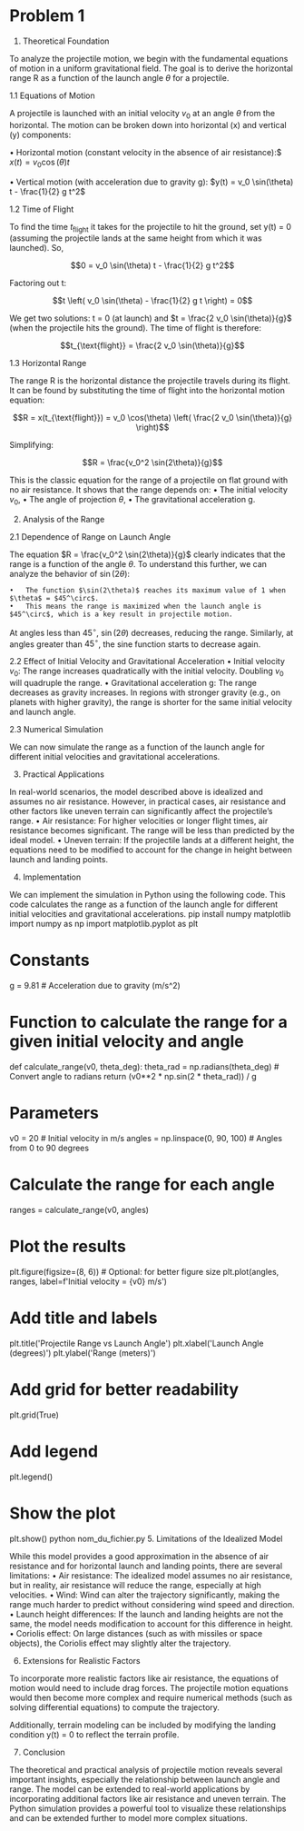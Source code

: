 # Problem 1
1. Theoretical Foundation

To analyze the projectile motion, we begin with the fundamental equations of motion in a uniform gravitational field. The goal is to derive the horizontal range R as a function of the launch angle $\theta$ for a projectile.

1.1 Equations of Motion

A projectile is launched with an initial velocity $v_0$ at an angle $\theta$ from the horizontal. The motion can be broken down into horizontal (x) and vertical (y) components:

•	Horizontal motion (constant velocity in the absence of air resistance):$
$x(t) = v_0 \cos(\theta) t$



•	Vertical motion (with acceleration due to gravity g):
$y(t) = v_0 \sin(\theta) t - \frac{1}{2} g t^2$


1.2 Time of Flight

To find the time $t_{\text{flight}}$ it takes for the projectile to hit the ground, set y(t) = 0 (assuming the projectile lands at the same height from which it was launched). So,

$$0 = v_0 \sin(\theta) t - \frac{1}{2} g t^2$$

Factoring out t:

$$t \left( v_0 \sin(\theta) - \frac{1}{2} g t \right) = 0$$

We get two solutions: t = 0 (at launch) and $t = \frac{2 v_0 \sin(\theta)}{g}$ (when the projectile hits the ground). The time of flight is therefore:

$$t_{\text{flight}} = \frac{2 v_0 \sin(\theta)}{g}$$

1.3 Horizontal Range

The range R is the horizontal distance the projectile travels during its flight. It can be found by substituting the time of flight into the horizontal motion equation:

$$R = x(t_{\text{flight}}) = v_0 \cos(\theta) \left( \frac{2 v_0 \sin(\theta)}{g} \right)$$

Simplifying:

$$R = \frac{v_0^2 \sin(2\theta)}{g}$$

This is the classic equation for the range of a projectile on flat ground with no air resistance. It shows that the range depends on:
•	The initial velocity $v_0$,
•	The angle of projection $\theta$,
•	The gravitational acceleration g.

2. Analysis of the Range

2.1 Dependence of Range on Launch Angle

The equation $R = \frac{v_0^2 \sin(2\theta)}{g}$ clearly indicates that the range is a function of the angle $\theta$. 
To understand this further, we can analyze the behavior of $\sin(2\theta)$:

	•	The function $\sin(2\theta)$ reaches its maximum value of 1 when $\theta$ = $45^\circ$.
	•	This means the range is maximized when the launch angle is $45^\circ$, which is a key result in projectile motion.

At angles less than $45^\circ$, $\sin(2\theta)$ decreases, reducing the range. Similarly, at angles greater than $45^\circ$, the sine function starts to decrease again.

2.2 Effect of Initial Velocity and Gravitational Acceleration
	•	Initial velocity $v_0$: The range increases quadratically with the initial velocity. Doubling $v_0$ will quadruple the range.
	•	Gravitational acceleration g: The range decreases as gravity increases. In regions with stronger gravity (e.g., on planets with higher gravity), the range is shorter for the same initial velocity and launch angle.

2.3 Numerical Simulation

We can now simulate the range as a function of the launch angle for different initial velocities and gravitational accelerations.

3. Practical Applications

In real-world scenarios, the model described above is idealized and assumes no air resistance. However, in practical cases, air resistance and other factors like uneven terrain can significantly affect the projectile’s range.
	•	Air resistance: For higher velocities or longer flight times, air resistance becomes significant. The range will be less than predicted by the ideal model.
	•	Uneven terrain: If the projectile lands at a different height, the equations need to be modified to account for the change in height between launch and landing points.

4. Implementation

We can implement the simulation in Python using the following code. This code calculates the range as a function of the launch angle for different initial velocities and gravitational accelerations.
pip install numpy matplotlib
import numpy as np
import matplotlib.pyplot as plt

# Constants
g = 9.81  # Acceleration due to gravity (m/s^2)

# Function to calculate the range for a given initial velocity and angle
def calculate_range(v0, theta_deg):
    theta_rad = np.radians(theta_deg)  # Convert angle to radians
    return (v0**2 * np.sin(2 * theta_rad)) / g

# Parameters
v0 = 20  # Initial velocity in m/s
angles = np.linspace(0, 90, 100)  # Angles from 0 to 90 degrees

# Calculate the range for each angle
ranges = calculate_range(v0, angles)

# Plot the results
plt.figure(figsize=(8, 6))  # Optional: for better figure size
plt.plot(angles, ranges, label=f'Initial velocity = {v0} m/s')

# Add title and labels
plt.title('Projectile Range vs Launch Angle')
plt.xlabel('Launch Angle (degrees)')
plt.ylabel('Range (meters)')

# Add grid for better readability
plt.grid(True)

# Add legend
plt.legend()

# Show the plot
plt.show()
python nom_du_fichier.py
5. Limitations of the Idealized Model

While this model provides a good approximation in the absence of air resistance and for horizontal launch and landing points, there are several limitations:
	•	Air resistance: The idealized model assumes no air resistance, but in reality, air resistance will reduce the range, especially at high velocities.
	•	Wind: Wind can alter the trajectory significantly, making the range much harder to predict without considering wind speed and direction.
	•	Launch height differences: If the launch and landing heights are not the same, the model needs modification to account for this difference in height.
	•	Coriolis effect: On large distances (such as with missiles or space objects), the Coriolis effect may slightly alter the trajectory.

6. Extensions for Realistic Factors

To incorporate more realistic factors like air resistance, the equations of motion would need to include drag forces. The projectile motion equations would then become more complex and require numerical methods (such as solving differential equations) to compute the trajectory.

Additionally, terrain modeling can be included by modifying the landing condition y(t) = 0 to reflect the terrain profile.

7. Conclusion

The theoretical and practical analysis of projectile motion reveals several important insights, especially the relationship between launch angle and range. The model can be extended to real-world applications by incorporating additional factors like air resistance and uneven terrain. The Python simulation provides a powerful tool to visualize these relationships and can be extended further to model more complex situations.